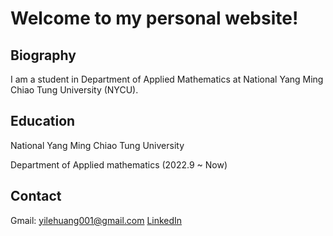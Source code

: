 # Welcome to my personal website!

## Biography
I am a student in Department of Applied Mathematics at National Yang Ming Chiao Tung University (NYCU).

## Education
National Yang Ming Chiao Tung University

Department of Applied mathematics (2022.9 ~ Now)

## Contact
Gmail: yilehuang001@gmail.com
[LinkedIn](https://www.linkedin.com/in/%E4%BB%A5%E6%A8%82-%E9%BB%83-780a01355/)
